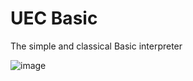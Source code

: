 # UEC Basic
The simple and classical Basic interpreter 

![image](https://github.com/KajizukaTaichi/UEC-Basic/assets/122075081/f5e3a10d-6a99-479d-9e4a-fa57141bf8ef)
